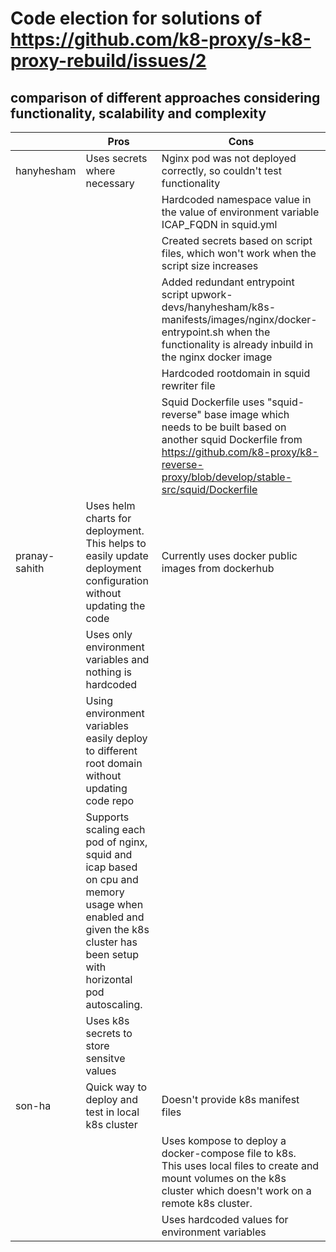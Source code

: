 # Code election for solutions of https://github.com/k8-proxy/s-k8-proxy-rebuild/issues/2

## comparison of different approaches considering functionality, scalability and complexity

|               | Pros                                                                                                                                                                        | Cons                                                                                                                                                                                                        |
|---------------|-----------------------------------------------------------------------------------------------------------------------------------------------------------------------------|-------------------------------------------------------------------------------------------------------------------------------------------------------------------------------------------------------------|
| hanyhesham    | Uses secrets where necessary                                                                                                                                                | Nginx pod was not deployed   correctly, so couldn't test functionality                                                                                                                                      |
|               |                                                                                                                                                                             | Hardcoded namespace value in the   value of environment variable ICAP_FQDN in squid.yml                                                                                                                     |
|               |                                                                                                                                                                             | Created secrets based on script   files, which won't work when the script size increases                                                                                                                    |
|               |                                                                                                                                                                             | Added redundant entrypoint   script upwork-devs/hanyhesham/k8s-manifests/images/nginx/docker-entrypoint.sh   when the functionality is already inbuild in the nginx docker image                            |
|               |                                                                                                                                                                             | Hardcoded rootdomain in squid   rewriter file                                                                                                                                                               |
|               |                                                                                                                                                                             | Squid Dockerfile uses   "squid-reverse" base image which needs to be built based on another   squid Dockerfile from   https://github.com/k8-proxy/k8-reverse-proxy/blob/develop/stable-src/squid/Dockerfile |
| pranay-sahith | Uses helm charts for   deployment.<br>     This helps to easily update deployment configuration without updating the   code                                                 | Currently uses docker public   images from dockerhub                                                                                                                                                        |
|               | Uses only environment variables   and nothing is hardcoded                                                                                                                  |                                                                                                                                                                                                             |
|               | Using environment variables   easily deploy to different root domain without updating code repo                                                                             |                                                                                                                                                                                                             |
|               | Supports scaling each pod of   nginx, squid and icap based on cpu and memory usage when enabled and given   the k8s cluster has been setup with horizontal pod autoscaling. |                                                                                                                                                                                                             |
|               | Uses k8s secrets to store   sensitve values                                                                                                                                 |                                                                                                                                                                                                             |
| son-ha        | Quick way to deploy and test in   local k8s cluster                                                                                                                         | Doesn't provide k8s manifest   files                                                                                                                                                                        |
|               |                                                                                                                                                                             | Uses kompose to deploy a   docker-compose file to k8s.<br>     This uses local files to create and mount volumes on the k8s cluster which   doesn't work on a remote k8s cluster.                           |
|               |                                                                                                                                                                             | Uses hardcoded values for   environment variables                                                                                                                           
